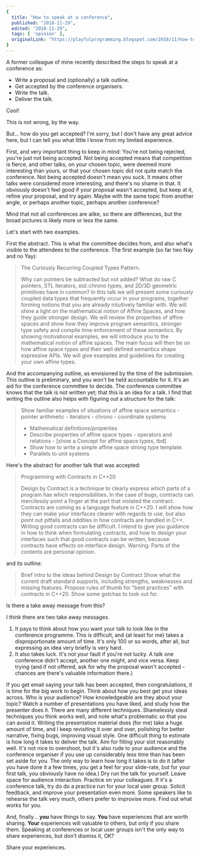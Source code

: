 ```yaml
---
{
  title: "How to speak at a conference",
  published: "2018-11-29",
  edited: "2018-11-29",
  tags: [ 'opinion' ],
  originalLink: "https://playfulprogramming.blogspot.com/2018/11/how-to-speak-at-conference.html"
}
---
```


A former colleague of mine recently described the steps to speak at a conference as:

- Write a proposal and (optionally) a talk outline.
- Get accepted by the conference organisers.
- Write the talk.
- Deliver the talk.

Cool!

This is not wrong, by the way.

But... how do you get accepted? I'm sorry, but I don't have any great advice here, but I can tell you what little I know
from my limited experience.

First, and very important thing to keep in mind: You're not being rejected, you're just not being accepted. Not being
accepted means that competition is fierce, and other talks, on your chosen topic, were deemed more interesting than
yours, or that your chosen topic did not quite match the conference. Not being accepted doesn't mean you suck. It means
other talks were considered more interesting, and there's no shame in that. It obviously doesn't feel good if your
proposal wasn't accepted, but keep at it, refine your proposal, and try again. Maybe with the same topic from another
angle, or perhaps another topic, perhaps another conference?

Mind that not all conferences are alike, so there are differences, but the broad pictures is likely more or less the
same.

Let's start with two examples.

First the abstract. This is what the committee decides from, and also what's visible to the attendees to the conference.
The first example (so far two Nay and no Yay):

> The Curiously Recurring Coupled Types Pattern.
>
> Why can pointers be subtracted but not added? What do raw C pointers, STL
> iterators, std::chrono types, and 2D/3D geometric primitives have in
> common? In this talk we will present some curiously coupled data types that
> frequently occur in your programs, together forming notions that you are
> already intuitively familiar with. We will shine a light on the
> mathematical notion of Affine Spaces, and how they guide stronger design.
> We will review the properties of affine spaces and show how they improve
> program semantics, stronger type safety and compile time enforcement of
> these semantics. By showing motivational examples, we will introduce you to
> the mathematical notion of affine spaces. The main focus will then be on
> how affine space types and their well defined semantics shape expressive
> APIs. We will give examples and guidelines for creating your own affine
> types.

And the accompanying outline, as envisioned by the time of the submission. This outline is preliminary, and you won't be
held accountable for it. It's an aid for the conference committee to decide. The conference committee knows that the
talk is not written yet; that this is an idea for a talk. I find that writing the outline also helps with figuring out a
structure for the talk:

> Show familiar examples of situations of affine space semantics - pointer
> arithmetic - iterators - chrono - coordinate systems
>
> - Mathematical definitions/properties
> - Describe properties of affine space types - operators and relations - \[show a Concept for affine space types, tbd]
> - Show how to write a simple affine space strong type template.
> - Parallels to unit systems

Here's the abstract for another talk that was accepted:

> Programming with Contracts in C++20
>
> Design by Contract is a technique to clearly express which parts of a
> program has which responsibilities. In the case of bugs, contracts can
> mercilessly point a finger at the part that violated the contract.
> Contracts are coming as a language feature in C++20. I will show how they
> can make your interfaces clearer with regards to use, but also point out
> pitfalls and oddities in how contracts are handled in C++. Writing good
> contracts can be difficult. I intend to give you guidance in how to think
> when formulating contracts, and how to design your interfaces such that
> good contracts can be written, because contracts have effects on interface
> design. Warning: Parts of the contents are personal opinion.

and its outline:

> Brief intro to the ideas behind Design by Contract Show what the current
> draft standard supports, including strengths, weaknesses and missing
> features. Propose rules of thumb for "best practices" with contracts in
> C++20. Show some gotchas to look out for.

Is there a take away message from this?

I think there are two take away messages.

1. It pays to think about how you want your talk to look like in the conference programme. This is difficult, and (at
   least for me) takes a disproportionate amount of time. It's only 100 or so words, after all, but expressing an idea
   very briefly is very hard.
2. It also takes luck. It's not your fault if you're not lucky. A talk one conference didn't accept, another one might,
   and vice versa. Keep trying (and if not offered, ask for why the proposal wasn't accepted - chances are there's
   valuable information there.)

If you get email saying your talk has been accepted, then congratulations, it is time for the big work to begin. Think
about how you best get your ideas across. Who is your audience? How knowledgeable are they about your topic? Watch a
number of presentations you have liked, and study how the presenter does it. There are many different techniques.
Shamelessly steal techniques you think works well, and note what's problematic so that you can avoid it. Writing the
presentation material does (for me) take a huge amount of time, and I keep revisiting it over and over, polishing for
better narrative, fixing bugs, improving visual style. One difficult thing to estimate is how long it takes to deliver
the talk. Aim for filling your slot reasonably well. It's not nice to overshoot, but it's also rude to your audience and
the conference organiser if you use up considerably less time than has been set aside for you. The only way to learn how
long it takes is to do it (after you have done it a few times, you get a feel for your slide-rate, but for your first
talk, you obviously have no idea.) Dry run the talk for yourself. Leave space for audience interaction. Practice on your
colleagues. If it's a conference talk, try do do a practice run for your local user group. Solicit feedback, and improve
your presentation even more. Some speakers like to rehearse the talk very much, others prefer to improvise more. Find
out what works for you.

And, finally... **you** have things to say. **You** have experiences that are worth sharing. **Your** experiences will
valuable to others, but only if you share them. Speaking at conferences or local user groups isn't the only way to share
experiences, but don't dismiss it, OK?

Share your experiences.

